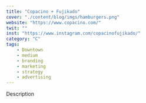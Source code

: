 ```yaml
---
title: "Copacino + Fujikado"
cover: "./content/blog/imgs/hamburgers.png"
website: "https://www.copacino.com/"
twit: ""
inst: "https://www.instagram.com/copacinofujikado/"
category: "C"
tags:
    - Downtown
    - medium
    - branding
    - marketing
    - strategy
    - advertising
---
```


Description
